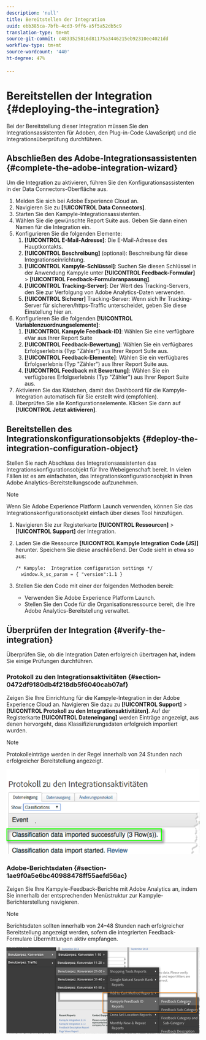 ```yaml
---
description: 'null'
title: Bereitstellen der Integration
uuid: ebb385ca-7bfb-4cd3-9ff6-a5f5a52db5c9
translation-type: tm+mt
source-git-commit: c4833525816d81175a3446215eb92310ee4021dd
workflow-type: tm+mt
source-wordcount: '440'
ht-degree: 47%

---
```



# Bereitstellen der Integration {#deploying-the-integration}

Bei der Bereitstellung dieser Integration müssen Sie den Integrationsassistenten für Adoben, den Plug-in-Code (JavaScript) und die Integrationsüberprüfung durchführen.

## Abschließen des Adobe-Integrationsassistenten {#complete-the-adobe-integration-wizard}

Um die Integration zu aktivieren, führen Sie den Konfigurationsassistenten in der Data Connectors-Oberfläche aus.

1. Melden Sie sich bei Adobe Experience Cloud an.
1. Navigieren Sie zu **[!UICONTROL Data Connectors]**.
1. Starten Sie den Kampyle-Integrationsassistenten.
1. Wählen Sie die gewünschte Report Suite aus. Geben Sie dann einen Namen für die Integration ein.
1. Konfigurieren Sie die folgenden Elemente:
   1. **[!UICONTROL E-Mail-Adresse]**: Die E-Mail-Adresse des Hauptkontakts.
   1. **[!UICONTROL Beschreibung]**  (optional): Beschreibung für diese Integrationseinrichtung.
   1. **[!UICONTROL Kampyle-Schlüssel]**: Suchen Sie diesen Schlüssel in der Anwendung Kampyle unter  **[!UICONTROL Feedback-Formular]** >  **[!UICONTROL Feedback-Formularanpassung]**.
   1. **[!UICONTROL Tracking-Server]**: Der Wert des Tracking-Servers, den Sie zur Verfolgung von Adobe Analytics-Daten verwenden.
   1. **[!UICONTROL Sicherer]** Tracking-Server: Wenn sich Ihr Tracking-Server für sicheren/https-Traffic unterscheidet, geben Sie diese Einstellung hier an.
1. Konfigurieren Sie die folgenden **[!UICONTROL Variablenzuordnungselemente]**:
   1. **[!UICONTROL Kampyle Feedback-ID]**: Wählen Sie eine verfügbare eVar aus Ihrer Report Suite
   1. **[!UICONTROL Feedback-Bewertung]**: Wählen Sie ein verfügbares Erfolgserlebnis (Typ &quot;Zähler&quot;) aus Ihrer Report Suite aus.
   1. **[!UICONTROL Feedback-Elemente]**: Wählen Sie ein verfügbares Erfolgserlebnis (Typ &quot;Zähler&quot;) aus Ihrer Report Suite aus.
   1. **[!UICONTROL Feedback mit Bewertung]**: Wählen Sie ein verfügbares Erfolgserlebnis (Typ &quot;Zähler&quot;) aus Ihrer Report Suite aus.
1. Aktivieren Sie das Kästchen, damit das Dashboard für die Kampyle-Integration automatisch für Sie erstellt wird (empfohlen).
1. Überprüfen Sie alle Konfigurationselemente. Klicken Sie dann auf **[!UICONTROL Jetzt aktivieren]**.

## Bereitstellen des Integrationskonfigurationsobjekts {#deploy-the-integration-configuration-object}

Stellen Sie nach Abschluss des Integrationsassistenten das Integrationskonfigurationsobjekt für Ihre Webeigenschaft bereit. In vielen Fällen ist es am einfachsten, das Integrationskonfigurationsobjekt in Ihren Adobe Analytics-Bereitstellungscode aufzunehmen.

>[!NOTE]
>
>Wenn Sie Adobe Experience Platform Launch verwenden, können Sie das Integrationskonfigurationsobjekt einfach über dieses Tool hinzufügen.

1. Navigieren Sie zur Registerkarte **[!UICONTROL Ressourcen]** > **[!UICONTROL Support]** der Integration.
1. Laden Sie die Ressource **[!UICONTROL Kampyle Integration Code (JS)]** herunter. Speichern Sie diese anschließend. Der Code sieht in etwa so aus:

   ```
   /* Kampyle:  Integration configuration settings */
     window.k_sc_param = { "version":1.1 }
   ```

1. Stellen Sie den Code mit einer der folgenden Methoden bereit:

   * Verwenden Sie Adobe Experience Platform Launch.
   * Stellen Sie den Code für die Organisationsressource bereit, die Ihre Adobe Analytics-Bereitstellung verwaltet.

## Überprüfen der Integration {#verify-the-integration}

Überprüfen Sie, ob die Integration Daten erfolgreich übertragen hat, indem Sie einige Prüfungen durchführen.

### Protokoll zu den Integrationsaktivitäten {#section-0472df9180db4f218db5f6040cab07af}

Zeigen Sie Ihre Einrichtung für die Kampyle-Integration in der Adobe Experience Cloud an. Navigieren Sie dazu zu **[!UICONTROL Support]** > **[!UICONTROL Protokoll zu den Integrationsaktivitäten]**. Auf der Registerkarte **[!UICONTROL Dateneingang]** werden Einträge angezeigt, aus denen hervorgeht, dass Klassifizierungsdaten erfolgreich importiert wurden.

>[!NOTE]
>
>Protokolleinträge werden in der Regel innerhalb von 24 Stunden nach erfolgreicher Bereitstellung angezeigt.

![Integrations-Aktivität-Protokoll](assets/integration_activity_log.png)

### Adobe-Berichtsdaten {#section-1ae9f0a5e6bc40988478ff55aefd56ac}

Zeigen Sie Ihre Kampyle-Feedback-Berichte mit Adobe Analytics an, indem Sie innerhalb der entsprechenden Menüstruktur zur Kampyle-Berichterstellung navigieren.

>[!NOTE]
>
>Berichtsdaten sollten innerhalb von 24–48 Stunden nach erfolgreicher Bereitstellung angezeigt werden, sofern die integrierten Feedback-Formulare Übermittlungen aktiv empfangen.

![Adobe Berichte-Daten](assets/adobe_reporting_data.png)
